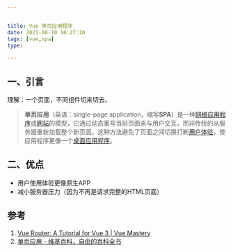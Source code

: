 ```yaml
---


title: Vue 单页应用程序
date: 2021-08-10 16:27:10
tags: [vue,spa]
type:

---
```



## 一、引言

理解：一个页面，不同组件切来切去。

> **单页应用**（英语：single-page application，缩写**SPA**）是一种[网络应用程序](https://zh.wikipedia.org/wiki/%E7%BD%91%E7%BB%9C%E5%BA%94%E7%94%A8%E7%A8%8B%E5%BA%8F)或[网站](https://zh.wikipedia.org/wiki/%E7%B6%B2%E7%AB%99)的模型，它通过动态重写当前页面来与用户交互，而非传统的从服务器重新加载整个新页面。这种方法避免了页面之间切换打断[用户体验](https://zh.wikipedia.org/wiki/%E7%94%A8%E6%88%B7%E4%BD%93%E9%AA%8C)，使应用程序更像一个[桌面应用程序](https://zh.wikipedia.org/wiki/%E5%BA%94%E7%94%A8%E8%BD%AF%E4%BB%B6)。


## 二、优点

- 用户使用体验更像原生APP
- 减小服务器压力（因为不再是请求完整的HTML页面）


## 参考

1. [Vue Router: A Tutorial for Vue 3 | Vue Mastery](https://www.vuemastery.com/blog/vue-router-a-tutorial-for-vue-3/)
2. [单页应用 - 维基百科，自由的百科全书](https://zh.wikipedia.org/wiki/%E5%8D%95%E9%A1%B5%E5%BA%94%E7%94%A8)

